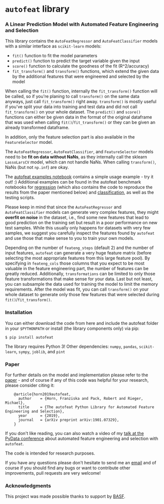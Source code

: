 # `autofeat` library
### A Linear Prediction Model with Automated Feature Engineering and Selection

This library contains the `AutoFeatRegressor` and `AutoFeatClassifier` models with a similar interface as `scikit-learn` models:
- `fit()` function to fit the model parameters
- `predict()` function to predict the target variable given the input
- `score()` function to calculate the goodness of the fit (R^2/accuracy)
- `fit_transform()` and `transform()` functions, which extend the given data by the additional features that were engineered and selected by the model

When calling the `fit()` function, internally the `fit_transform()` function will be called, so if you're planing to call `transform()` on the same data anyways, just call `fit_transform()` right away. `transform()` is mostly useful if you've split your data into training and test data and did not call `fit_transform()` on your whole dataset. The `predict()` and `score()` functions can either be given data in the format of the original dataframe that was used when calling `fit()`/`fit_transform()` or they can be given an already transformed dataframe.

In addition, only the feature selection part is also available in the `FeatureSelector` model.

The `AutoFeatRegressor`, `AutoFeatClassifier`, and `FeatureSelector` models need to be **fit on data without NaNs**, as they internally call the sklearn `LassoLarsCV` model, which can not handle NaNs. When calling `transform()`, NaNs (but not `np.inf`) are okay.

The [autofeat examples notebook](https://github.com/cod3licious/autofeat/blob/master/autofeat_examples.ipynb) contains a simple usage example - try it out! :) Additional examples can be found in the autofeat benchmark notebooks for [regression](https://github.com/cod3licious/autofeat/blob/master/autofeat_benchmark_regression.ipynb) (which also contains the code to reproduce the results from the paper mentioned below) and [classification](https://github.com/cod3licious/autofeat/blob/master/autofeat_benchmark_classification.ipynb), as well as the testing scripts.

Please keep in mind that since the `AutoFeatRegressor` and `AutoFeatClassifier` models can generate very complex features, they might **overfit on noise** in the dataset, i.e., find some new features that lead to good prediction on the training set but result in a poor performance on new test samples. While this usually only happens for datasets with very few samples, we suggest you carefully inspect the features found by `autofeat` and use those that make sense to you to train your own models.

Depending on the number of `feateng_steps` (default 2) and the number of input features, `autofeat` can generate a very huge feature matrix (before selecting the most appropriate features from this large feature pool). By specifying in `feateng_cols` those columns that you expect to be most valuable in the feature engineering part, the number of features can be greatly reduced. Additionally, `transformations` can be limited to only those feature transformations that make sense for your data. Last but not least, you can subsample the data used for training the model to limit the memory requirements. After the model was fit, you can call `transform()` on your whole dataset to generate only those few features that were selected during `fit()`/`fit_transform()`.


### Installation
You can either download the code from here and include the autofeat folder in your `$PYTHONPATH` or install (the library components only) via pip:

    $ pip install autofeat

The library requires Python 3! Other dependencies: `numpy`, `pandas`, `scikit-learn`, `sympy`, `joblib`, and `pint`


### Paper
For further details on the model and implementation please refer to the [paper](https://arxiv.org/abs/1901.07329)  - and of course if any of this code was helpful for your research, please consider citing it:
```
    @article{horn2019autofeat,
      author    = {Horn, Franziska and Pack, Robert and Rieger, Michael},
      title     = {The autofeat Python Library for Automated Feature Engineering and Selection},
      year      = {2019},
      journal   = {arXiv preprint arXiv:1901.07329},
    }
```

If you don't like reading, you can also watch a video of my [talk at the PyData conference](https://www.youtube.com/watch?v=4-4pKPv9lJ4) about automated feature engineering and selection with `autofeat`.

The code is intended for research purposes.

If you have any questions please don't hesitate to send me an [email](mailto:cod3licious@gmail.com) and of course if you should find any bugs or want to contribute other improvements, pull requests are very welcome!

### Acknowledgments

This project was made possible thanks to support by [BASF](https://www.basf.com).
